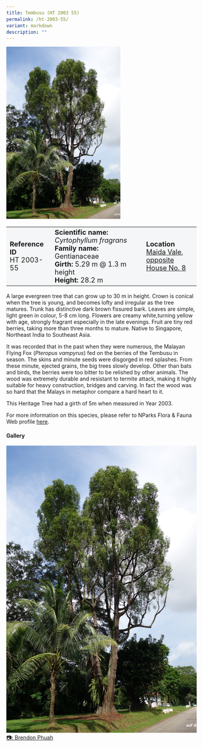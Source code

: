 ```yaml
---
title: Tembusu (HT 2003 55)
permalink: /ht-2003-55/
variant: markdown
description: ""
---
```

<div class="isomer-image-wrapper">
<img style="width: 60%" src="/images/Heritage_trees_photos/cyrfra_ht2003-55_habit.jpg"> 
</div><table style="minWidth: 100px; font-size: 18px; background: #F4F6F7">
<tbody><tr>
<td rowspan="1" colspan="1">
<strong>Reference ID</strong>
<br>HT 2003-55
</td>
<td rowspan="1" colspan="1">
<strong>Scientific name:</strong> <em>Cyrtophyllum fragrans</em> 
<br><strong>Family name:</strong> Gentianaceae
<br><strong>Girth:</strong> 5.29 m @ 1.3 m height
<br><strong>Height: </strong>28.2 m
</td>
<td rowspan="1" colspan="1"><strong>Location</strong><a href="https://www.onemap.gov.sg/?lat=1.4053759999975264&amp;lng=103.87028299999994">
<br>Maida Vale, opposite
<br>House No. 8</a>
</td>
</tr>
</tbody></table>
<p>A large evergreen tree that can grow up to 30 m in height. Crown is conical when the tree is young, and becomes lofty and irregular as the tree matures. Trunk has distinctive dark brown fissured bark. Leaves are simple, light green in colour, 5-8 cm long. Flowers are creamy white,turning yellow with age, strongly fragrant especially in the late evenings. Fruit are tiny red berries, taking more than three months to mature. Native to Singapore, Northeast India to Southeast Asia. 
  
</p><p>It was recorded that in the past when they were numerous, the Malayan Flying Fox (<em>Pteropus vampyrus</em>) fed on the berries of the Tembusu in season. The skins and minute seeds were disgorged in red splashes. From these minute, ejected grains, the big trees slowly develop. Other than bats and birds, the berries were too bitter to be relished by other animals. The wood was extremely durable and resistant to termite attack, making it highly suitable for heavy construction, bridges and carving. In fact the wood was so hard that the Malays in metaphor compare a hard heart to it. </p>

<p>This Heritage Tree had a girth of 5m when measured in Year 2003.</p>

<p>For more information on this species, please refer to NParks Flora &amp; Fauna Web profile <a href="https://www.nparks.gov.sg/florafaunaweb/flora/2/8/2895">here</a>.</p>

<h4>Gallery</h4>
<div class="isomer-card-grid">
<a href="/images/Heritage_trees_photos/cyrfra_ht2003-55_habit.jpg" class="isomer-card">
<div class="isomer-card-image">
<div class="isomer-image-wrapper"><img src="/images/Heritage_trees_photos/cyrfra_ht2003-55_habit.jpg"></div></div>
<div class="isomer-card-body"><div class="isomer-card-description">📷: Brendon Phuah</div></div></a><br></div>